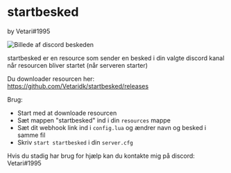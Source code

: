 # startbesked
by Vetari#1995

![Billede af discord beskeden](https://cdn.discordapp.com/attachments/635934050384871436/710743015844741120/562bd0cf407c61439df796c094985146.png)

startbesked er en resource som sender en besked i din valgte discord kanal når resourcen bliver startet (når serveren starter)

Du downloader resourcen her: https://github.com/Vetaridk/startbesked/releases

Brug:
  - Start med at downloade resourcen
  - Sæt mappen "startbesked" ind i din `resources` mappe
  - Sæt dit webhook link ind i `config.lua` og ændrer navn og besked i samme fil
  - Skriv ```start startbesked``` i din `server.cfg`

Hvis du stadig har brug for hjælp kan du kontakte mig på discord: Vetari#1995
